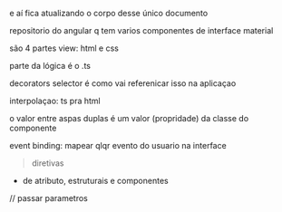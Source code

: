 e aí fica atualizando o corpo desse único documento

repositorio do angular q tem varios componentes de interface
material

são 4 partes
view: html e css

parte da lógica é o .ts

decorators
selector é como vai referenicar isso na aplicaçao

> 

interpolaçao: ts pra html

o valor entre aspas duplas é um valor (propridade) da classe do componente


event binding:
mapear qlqr evento do usuario na interface

> diretivas

- de atributo, estruturais e componentes



// passar parametros